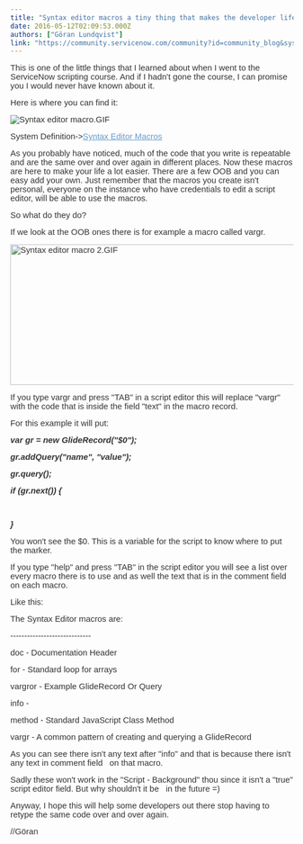 ```yaml
---
title: "Syntax editor macros a tiny thing that makes the developer life a lot easier"
date: 2016-05-12T02:09:53.000Z
authors: ["Göran Lundqvist"]
link: "https://community.servicenow.com/community?id=community_blog&sys_id=3abdeaa9dbd0dbc01dcaf3231f9619d0"
---
```

<p><span style="color: #333333; font-family: Arial, Tahoma, Helvetica, FreeSans, sans-serif; font-size: 14.85px;">This is one of the little things that I learned about when I went to the ServiceNow scripting course. And if I hadn't gone the course, I can promise you I would never have known about it.</span></p><p></p><p><a name="more" style="color: #333333; font-family: Arial, Tahoma, Helvetica, FreeSans, sans-serif; font-size: 14.85px;"></a></p><p><span style="color: #333333; font-family: Arial, Tahoma, Helvetica, FreeSans, sans-serif; font-size: 14.85px;">Here is where you can find it:</span></p><p></p><p><span style="color: #333333; font-family: Arial, Tahoma, Helvetica, FreeSans, sans-serif; font-size: 14.85px;"><img   alt="Syntax editor macro.GIF" class="image-1 jive-image" src="0a82fc8edb189344e9737a9e0f961934.iix" style="height: auto;"/></span></p><p></p><p><span style="color: #333333; font-size: 14.85px; font-family: Arial, Tahoma, Helvetica, FreeSans, sans-serif;"><span style="color: #333333; font-family: Arial, Tahoma, Helvetica, FreeSans, sans-serif; font-size: 14.85px;">System Definition-&gt;</span><a title="ocs.servicenow.com/bundle/geneva-servicenow-platform/page/script/general_scripting/reference/r_SyntaxEditorMacros.html" href="https://docs.servicenow.com/bundle/geneva-servicenow-platform/page/script/general_scripting/reference/r_SyntaxEditorMacros.html" style="color: #6699cc; font-family: Arial, Tahoma, Helvetica, FreeSans, sans-serif; font-size: 14.85px;" target="_blank">Syntax Editor Macros</a></span></p><p></p><p><span style="color: #333333; font-family: Arial, Tahoma, Helvetica, FreeSans, sans-serif; font-size: 14.85px;">As you probably have noticed, much of the code that you write is repeatable and are the same over and over again in different places. Now these macros are here to make your life a lot easier. There are a few OOB and you can easy add your own. Just remember that the macros you create isn't personal, everyone on the instance who have credentials to edit a script editor, will be able to use the macros.</span></p><p></p><p><span style="color: #333333; font-family: Arial, Tahoma, Helvetica, FreeSans, sans-serif; font-size: 14.85px;">So what do they do?</span></p><p></p><p><span style="color: #333333; font-size: 14.85px; font-family: Arial, Tahoma, Helvetica, FreeSans, sans-serif;">If we look at the OOB ones there is for example a macro called vargr.</span></p><p><span style="color: #333333; font-size: 14.85px; font-family: Arial, Tahoma, Helvetica, FreeSans, sans-serif;"><img   alt="Syntax editor macro 2.GIF" class="image-2 jive-image" src="6543148edb549fc03eb27a9e0f961921.iix" style="width: 620px; height: 250px;"/></span></p><p></p><p><span style="color: #333333; font-family: Arial, Tahoma, Helvetica, FreeSans, sans-serif; font-size: 14.85px;">If you type vargr and press "TAB" in a script editor this will replace "vargr"   with the code that is inside the field "text" in the macro record.</span></p><p><span style="color: #333333; font-family: Arial, Tahoma, Helvetica, FreeSans, sans-serif; font-size: 14.85px;">For this example it will put:</span></p><p></p><p><span style="color: #333333; font-family: Arial, Tahoma, Helvetica, FreeSans, sans-serif; font-size: 14.85px;"><strong><em>var gr = new GlideRecord("$0");</em></strong></span></p><p><span style="color: #333333; font-family: Arial, Tahoma, Helvetica, FreeSans, sans-serif; font-size: 14.85px;"><strong><em>gr.addQuery("name", "value");</em></strong></span></p><p><span style="color: #333333; font-family: Arial, Tahoma, Helvetica, FreeSans, sans-serif; font-size: 14.85px;"><strong><em>gr.query();</em></strong></span></p><p><span style="color: #333333; font-family: Arial, Tahoma, Helvetica, FreeSans, sans-serif; font-size: 14.85px;"><strong><em>if (gr.next()) {</em></strong></span></p><p><span style="color: #333333; font-family: Arial, Tahoma, Helvetica, FreeSans, sans-serif; font-size: 14.85px;"><strong><em>     </em></strong></span></p><p><span style="color: #333333; font-family: Arial, Tahoma, Helvetica, FreeSans, sans-serif; font-size: 14.85px;"><strong><em>}</em></strong></span></p><p></p><p><span style="color: #333333; font-family: Arial, Tahoma, Helvetica, FreeSans, sans-serif; font-size: 14.85px;">You won't see the $0. This is a variable for the script to know where to put the marker.</span></p><p></p><p><span style="color: #333333; font-family: Arial, Tahoma, Helvetica, FreeSans, sans-serif; font-size: 14.85px;">If you type "help" and press "TAB" in the script editor you will see a list over every macro there is to use and as well the text that is in the comment field on each macro.</span></p><p></p><p><span style="color: #333333; font-family: Arial, Tahoma, Helvetica, FreeSans, sans-serif; font-size: 14.85px;">Like this:</span></p><p></p><p><span style="color: #333333; font-family: Arial, Tahoma, Helvetica, FreeSans, sans-serif; font-size: 14.85px;">The Syntax Editor macros are:</span></p><p><span style="color: #333333; font-family: Arial, Tahoma, Helvetica, FreeSans, sans-serif; font-size: 14.85px;">-----------------------------</span></p><p><span style="color: #333333; font-family: Arial, Tahoma, Helvetica, FreeSans, sans-serif; font-size: 14.85px;">doc - Documentation Header</span></p><p><span style="color: #333333; font-family: Arial, Tahoma, Helvetica, FreeSans, sans-serif; font-size: 14.85px;">for - Standard loop for arrays</span></p><p><span style="color: #333333; font-family: Arial, Tahoma, Helvetica, FreeSans, sans-serif; font-size: 14.85px;">vargror - Example GlideRecord Or Query</span></p><p><span style="color: #333333; font-family: Arial, Tahoma, Helvetica, FreeSans, sans-serif; font-size: 14.85px;">info -</span></p><p><span style="color: #333333; font-family: Arial, Tahoma, Helvetica, FreeSans, sans-serif; font-size: 14.85px;">method - Standard JavaScript Class Method</span></p><p><span style="color: #333333; font-family: Arial, Tahoma, Helvetica, FreeSans, sans-serif; font-size: 14.85px;">vargr - A common pattern of creating and querying a GlideRecord</span></p><p></p><p></p><p><span style="color: #333333; font-family: Arial, Tahoma, Helvetica, FreeSans, sans-serif; font-size: 14.85px;">As you can see there isn't any text after "info" and that is because there isn't any text in comment field   on that macro.</span></p><p></p><p><span style="color: #333333; font-family: Arial, Tahoma, Helvetica, FreeSans, sans-serif; font-size: 14.85px;">Sadly these won't work in the "Script - Background" thou since it isn't a "true" script editor field. But why shouldn't it be   in the future =)</span></p><p></p><p><span style="color: #333333; font-family: Arial, Tahoma, Helvetica, FreeSans, sans-serif; font-size: 14.85px;">Anyway, I hope this will help some developers out there stop having to retype the same code over and over again.</span></p><p></p><p><span style="color: #333333; font-family: Arial, Tahoma, Helvetica, FreeSans, sans-serif; font-size: 14.85px;">//Göran</span></p>